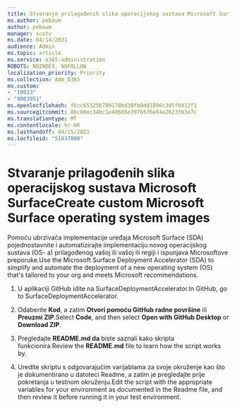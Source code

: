```yaml
---
title: Stvaranje prilagođenih slika operacijskog sustava Microsoft Surface
ms.author: pebaum
author: pebaum
manager: scotv
ms.date: 04/14/2021
audience: Admin
ms.topic: article
ms.service: o365-administration
ROBOTS: NOINDEX, NOFOLLOW
localization_priority: Priority
ms.collection: Adm_O365
ms.custom:
- "10023"
- "9003951"
ms.openlocfilehash: f6cc65325b789178bd39fb0dd1896c3d5f0412f1
ms.sourcegitcommit: 8bc60ec34bc1e40685e3976576e04a2623f63a7c
ms.translationtype: MT
ms.contentlocale: hr-HR
ms.lasthandoff: 04/15/2021
ms.locfileid: "51837080"
---
```

# <a name="create-custom-microsoft-surface-operating-system-images"></a><span data-ttu-id="20a8d-102">Stvaranje prilagođenih slika operacijskog sustava Microsoft Surface</span><span class="sxs-lookup"><span data-stu-id="20a8d-102">Create custom Microsoft Surface operating system images</span></span>

<span data-ttu-id="20a8d-103">Pomoću ubrzivača implementacije uređaja Microsoft Surface (SDA) pojednostavnite i automatizirajte implementaciju novog operacijskog sustava (OS- a) prilagođenog vašoj ili vašoj ili regiji i ispunjava Microsoftove preporuke.</span><span class="sxs-lookup"><span data-stu-id="20a8d-103">Use the Microsoft Surface Deployment Accelerator (SDA) to simplify and automate the deployment of a new operating system (OS) that's tailored to your org and meets Microsoft recommendations.</span></span>

1. <span data-ttu-id="20a8d-104">U aplikaciji GitHub idite na SurfaceDeploymentAccelerator.</span><span class="sxs-lookup"><span data-stu-id="20a8d-104">In GitHub, go to SurfaceDeploymentAccelerator.</span></span>

1. <span data-ttu-id="20a8d-105">Odaberite **Kod**, a zatim **Otvori pomoću GitHub radne površine** ili **Preuzmi ZIP**.</span><span class="sxs-lookup"><span data-stu-id="20a8d-105">Select **Code**, and then select **Open with GitHub Desktop** or **Download ZIP**.</span></span>

1. <span data-ttu-id="20a8d-106">Pregledajte **README.md da** biste saznali kako skripta funkcionira.</span><span class="sxs-lookup"><span data-stu-id="20a8d-106">Review the **README.md** file to learn how the script works by.</span></span>

1. <span data-ttu-id="20a8d-107">Uredite skriptu s odgovarajućim varijablama za svoje okruženje kao što je dokumentirano u datoteci Readme, a zatim je pregledajte prije pokretanja u testnom okruženju.</span><span class="sxs-lookup"><span data-stu-id="20a8d-107">Edit the script with the appropriate variables for your environment as documented in the Readme file, and then review it before running it in your test environment.</span></span>
